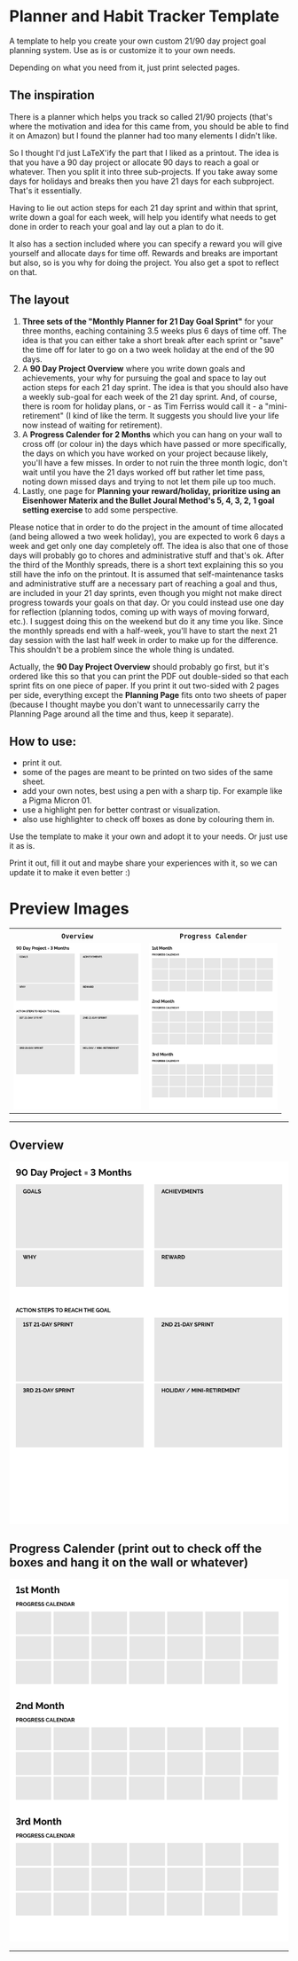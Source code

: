 # Planner and Habit Tracker Template
A template to help you create your own custom 21/90 day project goal planning system. Use as is or customize it to your own needs. 

Depending on what you need from it, just print selected pages.

## The inspiration
There is a planner which helps you track so called 21/90 projects (that's where the motivation and idea for this came from, you should be able to find it on Amazon) but I found the planner had too many elements I didn't like.

So I thought I'd just LaTeX'ify the part that I liked as a printout. The idea is that you have a 90 day project or allocate 90 days to reach a goal or whatever. Then you split it into three sub-projects. If you take away some days for holidays and breaks then you have 21 days for each subproject. That's it essentially. 

Having to lie out action steps for each 21 day sprint and within that sprint, write down a goal for each week, will help you identify what needs to get done in order to reach your goal and lay out a plan to do it. 

It also has a section included where you can specify a reward you will give yourself and allocate days for time off. Rewards and breaks are important but also, so is you why for doing the project. You also get a spot to reflect on that. 

## The layout
1. **Three sets of the "Monthly Planner for 21 Day Goal Sprint"** for your three months, eaching containing 3.5 weeks plus 6 days of time off. The idea is that you can either take a short break after each sprint or "save" the time off for later to go on a two week holiday at the end of the 90 days. 
2. A **90 Day Project Overview** where you write down goals and achievements, your why for pursuing the goal and space to lay out action steps for each 21 day sprint. The idea is that you should also have a weekly sub-goal for each week of the 21 day sprint. And, of course, there is room for holiday plans, or - as Tim Ferriss would call it - a "mini-retirement" (I kind of like the term. It suggests you should live your life now instead of waiting for retirement).
3. A **Progress Calender for 2 Months** which you can hang on your wall to cross off (or colour in) the days which have passed or more specifically, the days on which you have worked on your project because likely, you'll have a few misses. In order to not ruin the three month logic, don't wait until you have the 21 days worked off but rather let time pass, noting down missed days and trying to not let them pile up too much. 
4. Lastly, one page for **Planning your reward/holiday, prioritize using an Eisenhower Materix and the Bullet Joural Method's 5, 4, 3, 2, 1 goal setting exercise** to add some perspective. 

Please notice that in order to do the project in the amount of time allocated (and being allowed a two week holiday), you are expected to work 6 days a week and get only one day completely off. The idea is also that one of those days will probably go to chores and administrative stuff and that's ok. 
After the third of the Monthly spreads, there is a short text explaining this so you still have the info on the printout. It is assumed that self-maintenance tasks and administrative stuff are a necessary part of reaching a goal and thus, are included in your 21 day sprints, even though you might not make direct progress towards your goals on that day. Or you could instead use one day for reflection (planning todos, coming up with ways of moving forward, etc.). I suggest doing this on the weekend but do it any time you like. 
Since the monthly spreads  end with a half-week, you'll have to start the next 21 day session with the last half week in order to make up for the difference. This shouldn't be a problem since the whole thing is undated. 

Actually, the **90 Day Project Overview** should probably go first, but it's ordered like this so that you can print the PDF out double-sided so that each sprint fits on one piece of paper. If you print it out two-sided with 2 pages per side, everything except the **Planning Page** fits onto two sheets of paper (because I thought maybe you don't want to unnecessarily carry the Planning Page around all the time and thus, keep it separate).

## How to use:
* print it out. 
* some of the pages are meant to be printed on two sides of the same sheet. 
* add your own notes, best using a pen with a sharp tip. For example like a Pigma Micron 01.
* use a highlight pen for better contrast or visualization.
* also use highlighter to check off boxes as done by colouring them in.

Use the template to make it your own and adopt it to your needs. Or just use it as is.

Print it out, fill it out and maybe share your experiences with it, so we can update it to make it even better :)


# Preview Images 


<table width="100%" margin-left="auto" margin-right="auto">
	<tr>
		<th><code>Overview</code></th>
		<th><code>Progress Calender</code></th>
	</tr>
	<tr>
		<td>
			<img src="https://github.com/latex-ninja/Planner-and-Habit-Tracker-Template/blob/master/img/plannertemplate-16.png" 
				alt="100 Day Challenge Tracker Template: Overview Page"
				height="300"/>
		</td>
		<td>
			<img src="https://github.com/latex-ninja/Planner-and-Habit-Tracker-Template/blob/master/img/plannertemplate-17.png" 
				alt="100 Day Challenge Tracker Template: 10 Day Sub-Projects"
				height="300"/>
		</td>
	</tr>			
</table>

---

## Overview
![21/90 Project Template: Overview](https://github.com/latex-ninja/Planner-and-Habit-Tracker-Template/blob/master/img/plannertemplate-16.png)

## Progress Calender (print out to check off the boxes and hang it on the wall or whatever)
![21/90 Project Template: Progress Calender](https://github.com/latex-ninja/Planner-and-Habit-Tracker-Template/blob/master/img/plannertemplate-17.png)

---




